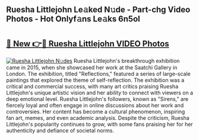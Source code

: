 ## Ruesha Littlejohn Le𝚊ked N𝚞de - Part-chg Video Photos - Hot Onlyf𝚊ns Le𝚊ks 6n5ol

# <h2><a href="http://ab35653.deff.icu/?id=Ruesha+Littlejohn">🔗 New 👉🔴 Ruesha Littlejohn VIDEO Photos</a></h2>

[![Ruesha Littlejohn N𝚞des](https://i.imgur.com/rIISA9y.gif)](http://ab35653.deff.icu/?id=Ruesha+Littlejohn)
Ruesha Littlejohn's breakthrough exhibition came in 2015, when she showcased her work at the Saatchi Gallery in London. The exhibition, titled "Reflections," featured a series of large-scale paintings that explored the theme of self-reflection. The exhibition was a critical and commercial success, with many art critics praising Ruesha Littlejohn's unique artistic vision and her ability to connect with viewers on a deep emotional level. Ruesha Littlejohn's followers, known as "Sirens," are fiercely loyal and often engage in online discussions about her work and controversies. Her content has become a cultural phenomenon, inspiring fan art, memes, and even academic analysis. Despite the criticism, Ruesha Littlejohn's popularity continues to grow, with some fans praising her for her authenticity and defiance of societal norms.
